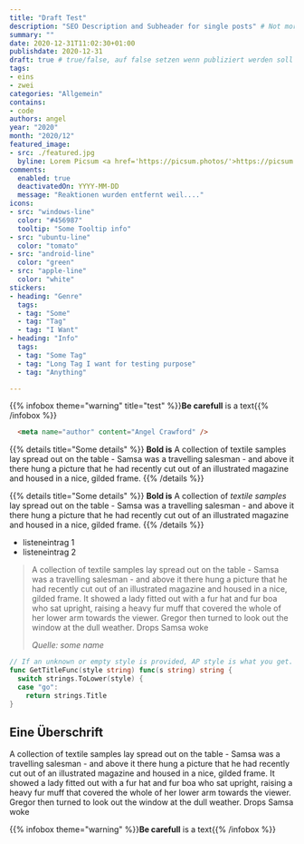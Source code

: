 ```yaml
---
title: "Draft Test"
description: "SEO Description and Subheader for single posts" # Not more than 160 characters!
summary: ""
date: 2020-12-31T11:02:30+01:00
publishdate: 2020-12-31
draft: true # true/false, auf false setzen wenn publiziert werden soll
tags:
- eins
- zwei
categories: "Allgemein"
contains:
- code
authors: angel
year: "2020"
month: "2020/12"
featured_image:
- src: ./featured.jpg
  byline: Lorem Picsum <a href='https://picsum.photos/'>https://picsum.photos/</a>
comments:
  enabled: true
  deactivatedOn: YYYY-MM-DD
  message: "Reaktionen wurden entfernt weil...."
icons:
- src: "windows-line"
  color: "#456987"
  tooltip: "Some Tooltip info"
- src: "ubuntu-line"
  color: "tomato"
- src: "android-line"
  color: "green"
- src: "apple-line"
  color: "white"
stickers:
- heading: "Genre"
  tags:
  - tag: "Some"
  - tag: "Tag"
  - tag: "I Want"
- heading: "Info"
  tags:
  - tag: "Some Tag"
  - tag: "Long Tag I want for testing purpose"
  - tag: "Anything"

---
```


{{% infobox theme="warning" title="test" %}}**Be carefull** is a text{{% /infobox %}}

```html
  <meta name="author" content="Angel Crawford" />
```

{{% details title="Some details" %}}
  **Bold is** A collection of textile samples lay spread out on the table - Samsa was a travelling salesman - and above it there hung a picture that he had recently cut out of an illustrated magazine and housed in a nice, gilded frame.
{{% /details %}}

{{% details title="Some details" %}}
  **Bold is** A collection of *textile samples* lay spread out on the table - Samsa was a travelling salesman - and above it there hung a picture that he had recently cut out of an illustrated magazine and housed in a nice, gilded frame.
{{% /details %}}

* listeneintrag 1
* listeneintrag 2

> A collection of textile samples lay spread out on the table - Samsa was a travelling salesman - and above it there hung a picture that he had recently cut out of an illustrated magazine and housed in a nice, gilded frame. It showed a lady fitted out with a fur hat and fur boa who sat upright, raising a heavy fur muff that covered the whole of her lower arm towards the viewer. Gregor then turned to look out the window at the dull weather. Drops Samsa woke
> 
> *Quelle: some name*

```go {linenos=table,hl_lines=[8,"15-17"],linenostart=188}
// If an unknown or empty style is provided, AP style is what you get.
func GetTitleFunc(style string) func(s string) string {
  switch strings.ToLower(style) {
  case "go":
    return strings.Title
}
```
<!--start-summary-->
## Eine Überschrift
A collection of textile samples lay spread out on the table - Samsa was a travelling salesman - and above it there hung a picture that he had recently cut out of an illustrated magazine and housed in a nice, gilded frame. It showed a lady fitted out with a fur hat and fur boa who sat upright, raising a heavy fur muff that covered the whole of her lower arm towards the viewer. Gregor then turned to look out the window at the dull weather. Drops Samsa woke

{{% infobox theme="warning" %}}**Be carefull** is a text{{% /infobox %}}
